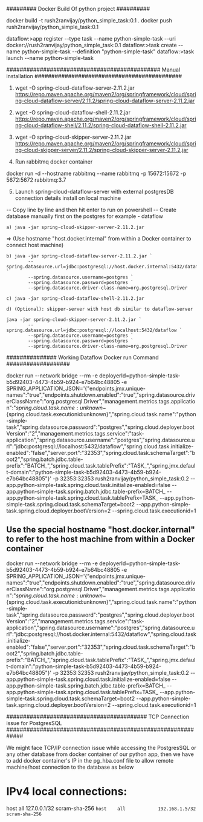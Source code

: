 ######### Docker Build Of python project ##########

docker build -t rush2ranvijay/python_simple_task:0.1 .
docker push rush2ranvijay/python_simple_task:0.1

dataflow:>app register --type task  --name python-simple-task --uri docker://rush2ranvijay/python_simple_task:0.1
dataflow:>task create --name python-simple-task --definition "python-simple-task"
dataflow:>task launch --name python-simple-task

############################################## Manual installation ############################################

1. wget -O spring-cloud-dataflow-server-2.11.2.jar https://repo.maven.apache.org/maven2/org/springframework/cloud/spring-cloud-dataflow-server/2.11.2/spring-cloud-dataflow-server-2.11.2.jar

2. wget -O spring-cloud-dataflow-shell-2.11.2.jar https://repo.maven.apache.org/maven2/org/springframework/cloud/spring-cloud-dataflow-shell/2.11.2/spring-cloud-dataflow-shell-2.11.2.jar

3. wget -O spring-cloud-skipper-server-2.11.2.jar https://repo.maven.apache.org/maven2/org/springframework/cloud/spring-cloud-skipper-server/2.11.2/spring-cloud-skipper-server-2.11.2.jar

4. Run rabbitmq docker container

docker run -d --hostname rabbitmq --name rabbitmq -p 15672:15672 -p 5672:5672 rabbitmq:3.7

5. Launch spring-cloud-dataflow-server with external postgresDB connection details install on local machine

-- Copy line by line and then hit enter to run on powershell
-- Create database manually first on the postgres for example - dataflow

	a) java -jar spring-cloud-skipper-server-2.11.2.jar

=> (Use hostname "host.docker.internal" from within a Docker container to connect host machine)
	
	b) java -jar spring-cloud-dataflow-server-2.11.2.jar `
			--spring.datasource.url=jdbc:postgresql://host.docker.internal:5432/dataflow `
			--spring.datasource.username=postgres `
			--spring.datasource.password=postgres `
			--spring.datasource.driver-class-name=org.postgresql.Driver

	c) java -jar spring-cloud-dataflow-shell-2.11.2.jar
		
	d) (Optional): skipper-server with host db similar to dataflow-server

	java -jar spring-cloud-skipper-server-2.11.2.jar `
			--spring.datasource.url=jdbc:postgresql://localhost:5432/dataflow `
			--spring.datasource.username=postgres `
			--spring.datasource.password=postgres `
			--spring.datasource.driver-class-name=org.postgresql.Driver

###############  Working Dataflow Docker run Command ###################

docker run --network bridge --rm -e deployerId=python-simple-task-b5d92403-4473-4b59-b924-e7b64bc48805 -e SPRING_APPLICATION_JSON='{\"endpoints.jmx.unique-names\":\"true\",\"endpoints.shutdown.enabled\":\"true\",\"spring.datasource.driverClassName\":\"org.postgresql.Driver\",\"management.metrics.tags.application\":\"${spring.cloud.task.name:unknown}-${spring.cloud.task.executionid:unknown}\",\"spring.cloud.task.name\":\"python-simple-task\",\"spring.datasource.password\":\"postgres\",\"spring.cloud.deployer.bootVersion\":\"2\",\"management.metrics.tags.service\":\"task-application\",\"spring.datasource.username\":\"postgres\",\"spring.datasource.url\":\"jdbc:postgresql://localhost:5432/dataflow\",\"spring.cloud.task.initialize-enabled\":\"false\",\"server.port\":\"32353\",\"spring.cloud.task.schemaTarget\":\"boot2\",\"spring.batch.jdbc.table-prefix\":\"BATCH_\",\"spring.cloud.task.tablePrefix\":\"TASK_\",\"spring.jmx.default-domain\":\"python-simple-task-b5d92403-4473-4b59-b924-e7b64bc48805\"}' -p 32353:32353 rush2ranvijay/python_simple_task:0.2 --app.python-simple-task.spring.cloud.task.initialize-enabled=false --app.python-simple-task.spring.batch.jdbc.table-prefix=BATCH_ --app.python-simple-task.spring.cloud.task.tablePrefix=TASK_ --app.python-simple-task.spring.cloud.task.schemaTarget=boot2 --app.python-simple-task.spring.cloud.deployer.bootVersion=2 --spring.cloud.task.executionid=1

## Use the special hostname "host.docker.internal" to refer to the host machine from within a Docker container

docker run --network bridge --rm -e deployerId=python-simple-task-b5d92403-4473-4b59-b924-e7b64bc48805 -e SPRING_APPLICATION_JSON='{\"endpoints.jmx.unique-names\":\"true\",\"endpoints.shutdown.enabled\":\"true\",\"spring.datasource.driverClassName\":\"org.postgresql.Driver\",\"management.metrics.tags.application\":\"${spring.cloud.task.name:unknown}-${spring.cloud.task.executionid:unknown}\",\"spring.cloud.task.name\":\"python-simple-task\",\"spring.datasource.password\":\"postgres\",\"spring.cloud.deployer.bootVersion\":\"2\",\"management.metrics.tags.service\":\"task-application\",\"spring.datasource.username\":\"postgres\",\"spring.datasource.url\":\"jdbc:postgresql://host.docker.internal:5432/dataflow\",\"spring.cloud.task.initialize-enabled\":\"false\",\"server.port\":\"32353\",\"spring.cloud.task.schemaTarget\":\"boot2\",\"spring.batch.jdbc.table-prefix\":\"BATCH_\",\"spring.cloud.task.tablePrefix\":\"TASK_\",\"spring.jmx.default-domain\":\"python-simple-task-b5d92403-4473-4b59-b924-e7b64bc48805\"}' -p 32353:32353 rush2ranvijay/python_simple_task:0.2 --app.python-simple-task.spring.cloud.task.initialize-enabled=false --app.python-simple-task.spring.batch.jdbc.table-prefix=BATCH_ --app.python-simple-task.spring.cloud.task.tablePrefix=TASK_ --app.python-simple-task.spring.cloud.task.schemaTarget=boot2 --app.python-simple-task.spring.cloud.deployer.bootVersion=2 --spring.cloud.task.executionid=1

##########################################  TCP Connection issue for PostgresSQL  #############################################################

We might face TCP/IP connection issue while accessing the PostgresSQL or any other database from docker container 
of our python app, then we have to add docker container's IP in the pg_hba.conf file to allow remote machine/host 
connection to the database as below

# IPv4 local connections:
host    all             127.0.0.1/32            scram-sha-256
`host    all            192.168.1.5/32          scram-sha-256`